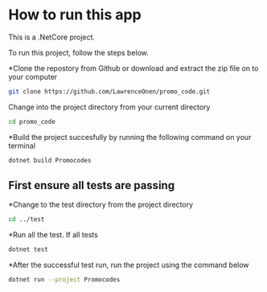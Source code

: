 # How to run this app

This is a .NetCore project.

To run this project, follow the steps below.

*Clone the repostory from Github or download and extract the zip file on to your computer

```bash
git clone https://github.com/LawrenceOnen/promo_code.git
```

Change into the project directory from your current directory

```bash
cd promo_code
```

*Build the project succesfully by running the following command on your terminal

```bash
dotnet build Promocodes
```

## First ensure all tests are passing

*Change to the test directory from the project directory

```bash
cd ../test
```

*Run all the test. If all tests

```bash
dotnet test
```

*After the successful test run, run the project using the command below

```bash
dotnet run --project Promocodes
```
